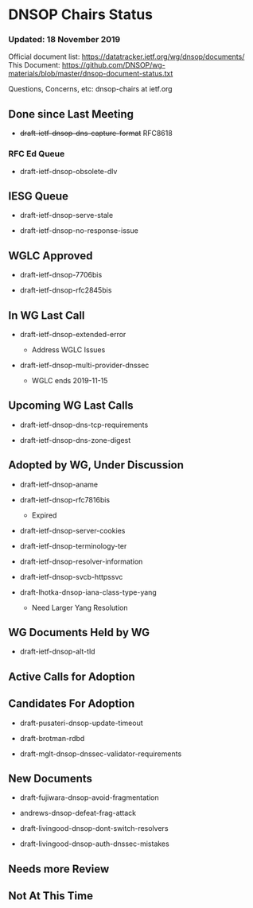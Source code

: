 # DNSOP Chairs Status
### Updated: 18 November 2019

Official document list: https://datatracker.ietf.org/wg/dnsop/documents/
This Document: https://github.com/DNSOP/wg-materials/blob/master/dnsop-document-status.txt

Questions, Concerns, etc:  dnsop-chairs at ietf.org

## Done since Last Meeting

* ~~draft-ietf-dnsop-dns-capture-format~~ RFC8618

###  RFC Ed Queue

* draft-ietf-dnsop-obsolete-dlv

## IESG Queue

* draft-ietf-dnsop-serve-stale

* draft-ietf-dnsop-no-response-issue
    
## WGLC Approved 

* draft-ietf-dnsop-7706bis

* draft-ietf-dnsop-rfc2845bis

## In WG Last Call

* draft-ietf-dnsop-extended-error 
    - Address WGLC Issues

* draft-ietf-dnsop-multi-provider-dnssec
    - WGLC ends 2019-11-15

## Upcoming WG Last Calls

* draft-ietf-dnsop-dns-tcp-requirements
    
* draft-ietf-dnsop-dns-zone-digest

## Adopted by WG, Under Discussion

* draft-ietf-dnsop-aname

* draft-ietf-dnsop-rfc7816bis
    - Expired

* draft-ietf-dnsop-server-cookies

* draft-ietf-dnsop-terminology-ter

* draft-ietf-dnsop-resolver-information 

* draft-ietf-dnsop-svcb-httpssvc

* draft-lhotka-dnsop-iana-class-type-yang
    - Need Larger Yang Resolution 

## WG Documents Held by WG

* draft-ietf-dnsop-alt-tld

## Active Calls for Adoption

## Candidates For Adoption

* draft-pusateri-dnsop-update-timeout

* draft-brotman-rdbd

* draft-mglt-dnsop-dnssec-validator-requirements 

## New Documents

* draft-fujiwara-dnsop-avoid-fragmentation 

* andrews-dnsop-defeat-frag-attack

* draft-livingood-dnsop-dont-switch-resolvers

* draft-livingood-dnsop-auth-dnssec-mistakes

## Needs more Review

## Not At This Time

